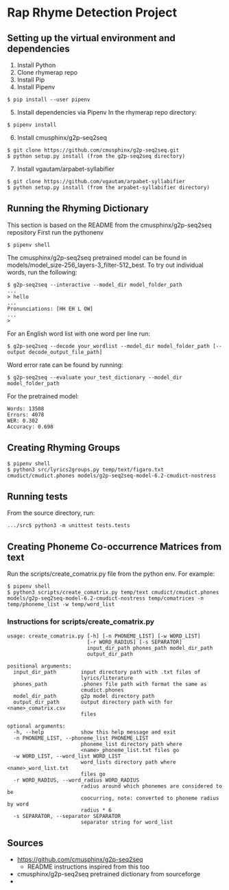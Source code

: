 # Rap Rhyme Detection Project

## Setting up the virtual environment and dependencies

1. Install Python
2. Clone rhymerap repo
3. Install Pip
4. Install Pipenv
```
$ pip install --user pipenv
```
5. Install dependencies via Pipenv
In the rhymerap repo directory:
```
$ pipenv install
```
6. Install cmusphinx/g2p-seq2seq
```
$ git clone https://github.com/cmusphinx/g2p-seq2seq.git
$ python setup.py install (from the g2p-seq2seq directory)
```
7. Install vgautam/arpabet-syllabifier
```
$ git clone https://github.com/vgautam/arpabet-syllabifier
$ python setup.py install (from the arpabet-syllabifier directory)
```
## Running the Rhyming Dictionary
This section is based on the README from the cmusphinx/g2p-seq2seq repository
First run the pythonenv
```
$ pipenv shell

```
The cmusphinx/g2p-seq2seq pretrained model can be found in models/model_size-256_layers-3_filter-512_best.
To try out individual words, run the following:
```
$ g2p-seq2seq --interactive --model_dir model_folder_path
...
> hello
...
Pronunciations: [HH EH L OW]
...
>
```
For an English word list with one word per line run:
```
$ g2p-seq2seq --decode your_wordlist --model_dir model_folder_path [--output decode_output_file_path]
```
Word error rate can be found by running:
```
$ g2p-seq2seq --evaluate your_test_dictionary --model_dir model_folder_path
```
For the pretrained model:
```
Words: 13508
Errors: 4078
WER: 0.302
Accuracy: 0.698
```

## Creating Rhyming Groups
```
$ pipenv shell
$ python3 src/lyrics2groups.py temp/text/figaro.txt cmudict/cmudict.phones models/g2p-seq2seq-model-6.2-cmudict-nostress
```

## Running tests
From the source directory, run:
```
.../src$ python3 -m unittest tests.tests
```

## Creating Phoneme Co-occurrence Matrices from text
Run the scripts/create_comatrix.py file from the python env.
For example:
```
$ pipenv shell
$ python3 scripts/create_comatrix.py temp/text cmudict/cmudict.phones models/g2p-seq2seq-model-6.2-cmudict-nostress temp/comatrices -n temp/phoneme_list -w temp/word_list
```
### Instructions for scripts/create_comatrix.py
```
usage: create_comatrix.py [-h] [-n PHONEME_LIST] [-w WORD_LIST]
                          [-r WORD_RADIUS] [-s SEPARATOR]
                          input_dir_path phones_path model_dir_path
                          output_dir_path

positional arguments:
  input_dir_path        input directory path with .txt files of
                        lyrics/literature
  phones_path           .phones file path with format the same as
                        cmudict.phones
  model_dir_path        g2p model directory path
  output_dir_path       output directory path with for <name>_comatrix.csv
                        files

optional arguments:
  -h, --help            show this help message and exit
  -n PHONEME_LIST, --phoneme_list PHONEME_LIST
                        phoneme_list directory path where
                        <name>_phoneme_list.txt files go
  -w WORD_LIST, --word_list WORD_LIST
                        word_lists directory path where <name>_word_list.txt
                        files go
  -r WORD_RADIUS, --word_radius WORD_RADIUS
                        radius around which phonemes are considered to be
                        coocurring, note: converted to phoneme radius by word
                        radius * 6
  -s SEPARATOR, --separator SEPARATOR
                        separator string for word_list
```
## Sources
- https://github.com/cmusphinx/g2p-seq2seq
  - README instructions inspired from this too 
- cmusphinx/g2p-seq2seq pretrained dictionary from sourceforge
- 
